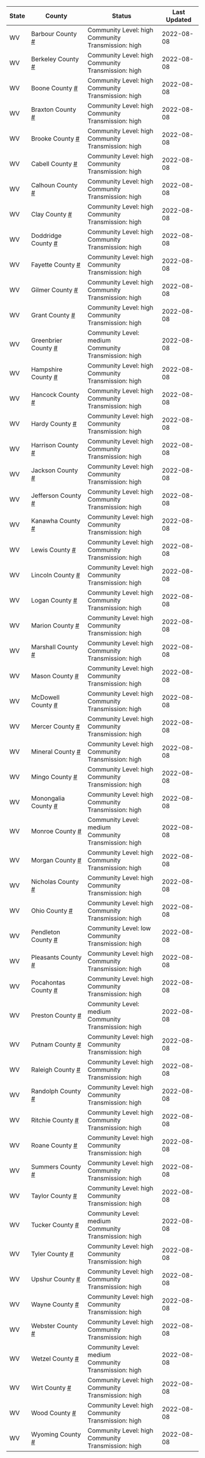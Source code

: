 State | County | Status | Last Updated
--- | --- | --- | --- 
WV | Barbour County <a href="#barbour_county">#</a> | <a name="barbour_county"></a>Community Level: high<br/>Community Transmission: high | 2022-08-08
WV | Berkeley County <a href="#berkeley_county">#</a> | <a name="berkeley_county"></a>Community Level: high<br/>Community Transmission: high | 2022-08-08
WV | Boone County <a href="#boone_county">#</a> | <a name="boone_county"></a>Community Level: high<br/>Community Transmission: high | 2022-08-08
WV | Braxton County <a href="#braxton_county">#</a> | <a name="braxton_county"></a>Community Level: high<br/>Community Transmission: high | 2022-08-08
WV | Brooke County <a href="#brooke_county">#</a> | <a name="brooke_county"></a>Community Level: high<br/>Community Transmission: high | 2022-08-08
WV | Cabell County <a href="#cabell_county">#</a> | <a name="cabell_county"></a>Community Level: high<br/>Community Transmission: high | 2022-08-08
WV | Calhoun County <a href="#calhoun_county">#</a> | <a name="calhoun_county"></a>Community Level: high<br/>Community Transmission: high | 2022-08-08
WV | Clay County <a href="#clay_county">#</a> | <a name="clay_county"></a>Community Level: high<br/>Community Transmission: high | 2022-08-08
WV | Doddridge County <a href="#doddridge_county">#</a> | <a name="doddridge_county"></a>Community Level: high<br/>Community Transmission: high | 2022-08-08
WV | Fayette County <a href="#fayette_county">#</a> | <a name="fayette_county"></a>Community Level: high<br/>Community Transmission: high | 2022-08-08
WV | Gilmer County <a href="#gilmer_county">#</a> | <a name="gilmer_county"></a>Community Level: high<br/>Community Transmission: high | 2022-08-08
WV | Grant County <a href="#grant_county">#</a> | <a name="grant_county"></a>Community Level: high<br/>Community Transmission: high | 2022-08-08
WV | Greenbrier County <a href="#greenbrier_county">#</a> | <a name="greenbrier_county"></a>Community Level: medium<br/>Community Transmission: high | 2022-08-08
WV | Hampshire County <a href="#hampshire_county">#</a> | <a name="hampshire_county"></a>Community Level: high<br/>Community Transmission: high | 2022-08-08
WV | Hancock County <a href="#hancock_county">#</a> | <a name="hancock_county"></a>Community Level: high<br/>Community Transmission: high | 2022-08-08
WV | Hardy County <a href="#hardy_county">#</a> | <a name="hardy_county"></a>Community Level: high<br/>Community Transmission: high | 2022-08-08
WV | Harrison County <a href="#harrison_county">#</a> | <a name="harrison_county"></a>Community Level: high<br/>Community Transmission: high | 2022-08-08
WV | Jackson County <a href="#jackson_county">#</a> | <a name="jackson_county"></a>Community Level: high<br/>Community Transmission: high | 2022-08-08
WV | Jefferson County <a href="#jefferson_county">#</a> | <a name="jefferson_county"></a>Community Level: high<br/>Community Transmission: high | 2022-08-08
WV | Kanawha County <a href="#kanawha_county">#</a> | <a name="kanawha_county"></a>Community Level: high<br/>Community Transmission: high | 2022-08-08
WV | Lewis County <a href="#lewis_county">#</a> | <a name="lewis_county"></a>Community Level: high<br/>Community Transmission: high | 2022-08-08
WV | Lincoln County <a href="#lincoln_county">#</a> | <a name="lincoln_county"></a>Community Level: high<br/>Community Transmission: high | 2022-08-08
WV | Logan County <a href="#logan_county">#</a> | <a name="logan_county"></a>Community Level: high<br/>Community Transmission: high | 2022-08-08
WV | Marion County <a href="#marion_county">#</a> | <a name="marion_county"></a>Community Level: high<br/>Community Transmission: high | 2022-08-08
WV | Marshall County <a href="#marshall_county">#</a> | <a name="marshall_county"></a>Community Level: high<br/>Community Transmission: high | 2022-08-08
WV | Mason County <a href="#mason_county">#</a> | <a name="mason_county"></a>Community Level: high<br/>Community Transmission: high | 2022-08-08
WV | McDowell County <a href="#mcdowell_county">#</a> | <a name="mcdowell_county"></a>Community Level: high<br/>Community Transmission: high | 2022-08-08
WV | Mercer County <a href="#mercer_county">#</a> | <a name="mercer_county"></a>Community Level: high<br/>Community Transmission: high | 2022-08-08
WV | Mineral County <a href="#mineral_county">#</a> | <a name="mineral_county"></a>Community Level: high<br/>Community Transmission: high | 2022-08-08
WV | Mingo County <a href="#mingo_county">#</a> | <a name="mingo_county"></a>Community Level: high<br/>Community Transmission: high | 2022-08-08
WV | Monongalia County <a href="#monongalia_county">#</a> | <a name="monongalia_county"></a>Community Level: high<br/>Community Transmission: high | 2022-08-08
WV | Monroe County <a href="#monroe_county">#</a> | <a name="monroe_county"></a>Community Level: medium<br/>Community Transmission: high | 2022-08-08
WV | Morgan County <a href="#morgan_county">#</a> | <a name="morgan_county"></a>Community Level: high<br/>Community Transmission: high | 2022-08-08
WV | Nicholas County <a href="#nicholas_county">#</a> | <a name="nicholas_county"></a>Community Level: high<br/>Community Transmission: high | 2022-08-08
WV | Ohio County <a href="#ohio_county">#</a> | <a name="ohio_county"></a>Community Level: high<br/>Community Transmission: high | 2022-08-08
WV | Pendleton County <a href="#pendleton_county">#</a> | <a name="pendleton_county"></a>Community Level: low<br/>Community Transmission: high | 2022-08-08
WV | Pleasants County <a href="#pleasants_county">#</a> | <a name="pleasants_county"></a>Community Level: high<br/>Community Transmission: high | 2022-08-08
WV | Pocahontas County <a href="#pocahontas_county">#</a> | <a name="pocahontas_county"></a>Community Level: high<br/>Community Transmission: high | 2022-08-08
WV | Preston County <a href="#preston_county">#</a> | <a name="preston_county"></a>Community Level: medium<br/>Community Transmission: high | 2022-08-08
WV | Putnam County <a href="#putnam_county">#</a> | <a name="putnam_county"></a>Community Level: high<br/>Community Transmission: high | 2022-08-08
WV | Raleigh County <a href="#raleigh_county">#</a> | <a name="raleigh_county"></a>Community Level: high<br/>Community Transmission: high | 2022-08-08
WV | Randolph County <a href="#randolph_county">#</a> | <a name="randolph_county"></a>Community Level: high<br/>Community Transmission: high | 2022-08-08
WV | Ritchie County <a href="#ritchie_county">#</a> | <a name="ritchie_county"></a>Community Level: high<br/>Community Transmission: high | 2022-08-08
WV | Roane County <a href="#roane_county">#</a> | <a name="roane_county"></a>Community Level: high<br/>Community Transmission: high | 2022-08-08
WV | Summers County <a href="#summers_county">#</a> | <a name="summers_county"></a>Community Level: high<br/>Community Transmission: high | 2022-08-08
WV | Taylor County <a href="#taylor_county">#</a> | <a name="taylor_county"></a>Community Level: high<br/>Community Transmission: high | 2022-08-08
WV | Tucker County <a href="#tucker_county">#</a> | <a name="tucker_county"></a>Community Level: medium<br/>Community Transmission: high | 2022-08-08
WV | Tyler County <a href="#tyler_county">#</a> | <a name="tyler_county"></a>Community Level: high<br/>Community Transmission: high | 2022-08-08
WV | Upshur County <a href="#upshur_county">#</a> | <a name="upshur_county"></a>Community Level: high<br/>Community Transmission: high | 2022-08-08
WV | Wayne County <a href="#wayne_county">#</a> | <a name="wayne_county"></a>Community Level: high<br/>Community Transmission: high | 2022-08-08
WV | Webster County <a href="#webster_county">#</a> | <a name="webster_county"></a>Community Level: high<br/>Community Transmission: high | 2022-08-08
WV | Wetzel County <a href="#wetzel_county">#</a> | <a name="wetzel_county"></a>Community Level: medium<br/>Community Transmission: high | 2022-08-08
WV | Wirt County <a href="#wirt_county">#</a> | <a name="wirt_county"></a>Community Level: high<br/>Community Transmission: high | 2022-08-08
WV | Wood County <a href="#wood_county">#</a> | <a name="wood_county"></a>Community Level: high<br/>Community Transmission: high | 2022-08-08
WV | Wyoming County <a href="#wyoming_county">#</a> | <a name="wyoming_county"></a>Community Level: high<br/>Community Transmission: high | 2022-08-08
